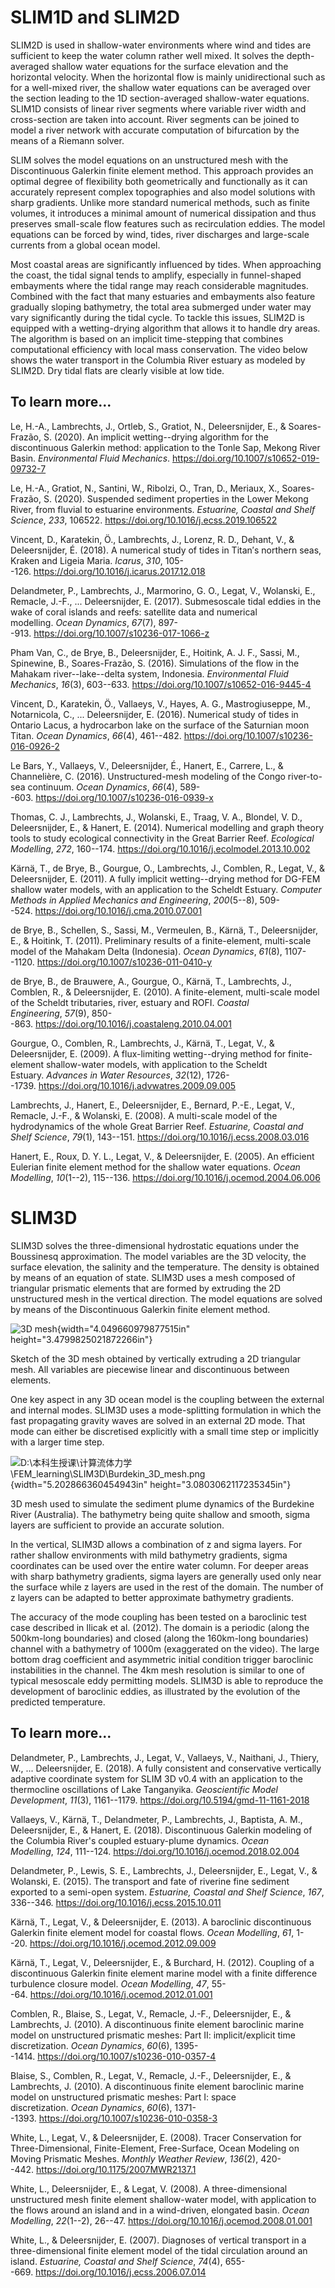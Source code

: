 # SLIM1D and SLIM2D

SLIM2D is used in shallow-water environments where wind and tides are
sufficient to keep the water column rather well mixed. It solves the
depth-averaged shallow water equations for the surface elevation and the
horizontal velocity. When the horizontal flow is mainly unidirectional
such as for a well-mixed river, the shallow water equations can be
averaged over the section leading to the 1D section-averaged
shallow-water equations. SLIM1D consists of linear river segments where
variable river width and cross-section are taken into account. River
segments can be joined to model a river network with accurate
computation of bifurcation by the means of a Riemann solver.

SLIM solves the model equations on an unstructured mesh with the
Discontinuous Galerkin finite element method. This approach provides an
optimal degree of flexibility both geometrically and functionally as it
can accurately represent complex topographies and also model solutions
with sharp gradients. Unlike more standard numerical methods, such as
finite volumes, it introduces a minimal amount of numerical dissipation
and thus preserves small-scale flow features such as recirculation
eddies. The model equations can be forced by wind, tides, river
discharges and large-scale currents from a global ocean model.

Most coastal areas are significantly influenced by tides. When
approaching the coast, the tidal signal tends to amplify, especially in
funnel-shaped embayments where the tidal range may reach considerable
magnitudes. Combined with the fact that many estuaries and embayments
also feature gradually sloping bathymetry, the total area submerged
under water may vary significantly during the tidal cycle. To tackle
this issues, SLIM2D is equipped with a wetting-drying algorithm that
allows it to handle dry areas. The algorithm is based on an implicit
time-stepping that combines computational efficiency with local mass
conservation. The video below shows the water transport in the Columbia
River estuary as modeled by SLIM2D. Dry tidal flats are clearly visible
at low tide.

## To learn more...

Le, H.-A., Lambrechts, J., Ortleb, S., Gratiot, N., Deleersnijder, E., &
Soares-Frazão, S. (2020). An implicit wetting--drying algorithm for the
discontinuous Galerkin method: application to the Tonle Sap, Mekong
River Basin. *Environmental Fluid
Mechanics*. <https://doi.org/10.1007/s10652-019-09732-7>

Le, H.-A., Gratiot, N., Santini, W., Ribolzi, O., Tran, D., Meriaux, X.,
Soares-Frazão, S. (2020). Suspended sediment properties in the Lower
Mekong River, from fluvial to estuarine environments. *Estuarine,
Coastal and Shelf Science*, *233*,
106522. <https://doi.org/10.1016/j.ecss.2019.106522>

Vincent, D., Karatekin, Ö., Lambrechts, J., Lorenz, R. D., Dehant, V., &
Deleersnijder, É. (2018). A numerical study of tides in Titan′s northern
seas, Kraken and Ligeia Maria. *Icarus*, *310*,
105--126. <https://doi.org/10.1016/j.icarus.2017.12.018>

Delandmeter, P., Lambrechts, J., Marmorino, G. O., Legat, V., Wolanski,
E., Remacle, J.-F., ... Deleersnijder, E. (2017). Submesoscale tidal
eddies in the wake of coral islands and reefs: satellite data and
numerical modelling. *Ocean Dynamics*, *67*(7),
897--913. <https://doi.org/10.1007/s10236-017-1066-z>

Pham Van, C., de Brye, B., Deleersnijder, E., Hoitink, A. J. F., Sassi,
M., Spinewine, B., Soares-Frazão, S. (2016). Simulations of the flow in
the Mahakam river--lake--delta system, Indonesia. *Environmental Fluid
Mechanics*, *16*(3),
603--633. <https://doi.org/10.1007/s10652-016-9445-4>

Vincent, D., Karatekin, Ö., Vallaeys, V., Hayes, A. G., Mastrogiuseppe,
M., Notarnicola, C., ... Deleersnijder, E. (2016). Numerical study of
tides in Ontario Lacus, a hydrocarbon lake on the surface of the
Saturnian moon Titan. *Ocean Dynamics*, *66*(4),
461--482. <https://doi.org/10.1007/s10236-016-0926-2>

Le Bars, Y., Vallaeys, V., Deleersnijder, É., Hanert, E., Carrere, L., &
Channelière, C. (2016). Unstructured-mesh modeling of the Congo
river-to-sea continuum. *Ocean Dynamics*, *66*(4),
589--603. <https://doi.org/10.1007/s10236-016-0939-x>

Thomas, C. J., Lambrechts, J., Wolanski, E., Traag, V. A., Blondel, V.
D., Deleersnijder, E., & Hanert, E. (2014). Numerical modelling and
graph theory tools to study ecological connectivity in the Great Barrier
Reef. *Ecological Modelling*, *272*,
160--174. <https://doi.org/10.1016/j.ecolmodel.2013.10.002>

Kärnä, T., de Brye, B., Gourgue, O., Lambrechts, J., Comblen, R., Legat,
V., & Deleersnijder, E. (2011). A fully implicit wetting--drying method
for DG-FEM shallow water models, with an application to the Scheldt
Estuary. *Computer Methods in Applied Mechanics and
Engineering*, *200*(5--8),
509--524. <https://doi.org/10.1016/j.cma.2010.07.001>

de Brye, B., Schellen, S., Sassi, M., Vermeulen, B., Kärnä, T.,
Deleersnijder, E., & Hoitink, T. (2011). Preliminary results of a
finite-element, multi-scale model of the Mahakam Delta
(Indonesia). *Ocean Dynamics*, *61*(8),
1107--1120. <https://doi.org/10.1007/s10236-011-0410-y>

de Brye, B., de Brauwere, A., Gourgue, O., Kärnä, T., Lambrechts, J.,
Comblen, R., & Deleersnijder, E. (2010). A finite-element, multi-scale
model of the Scheldt tributaries, river, estuary and ROFI. *Coastal
Engineering*, *57*(9),
850--863. <https://doi.org/10.1016/j.coastaleng.2010.04.001>

Gourgue, O., Comblen, R., Lambrechts, J., Kärnä, T., Legat, V., &
Deleersnijder, E. (2009). A flux-limiting wetting--drying method for
finite-element shallow-water models, with application to the Scheldt
Estuary. *Advances in Water Resources*, *32*(12),
1726--1739. <https://doi.org/10.1016/j.advwatres.2009.09.005>

Lambrechts, J., Hanert, E., Deleersnijder, E., Bernard, P.-E., Legat,
V., Remacle, J.-F., & Wolanski, E. (2008). A multi-scale model of the
hydrodynamics of the whole Great Barrier Reef. *Estuarine, Coastal and
Shelf Science*, *79*(1),
143--151. <https://doi.org/10.1016/j.ecss.2008.03.016>

Hanert, E., Roux, D. Y. L., Legat, V., & Deleersnijder, E. (2005). An
efficient Eulerian finite element method for the shallow water
equations. *Ocean Modelling*, *10*(1--2),
115--136. <https://doi.org/10.1016/j.ocemod.2004.06.006>

# SLIM3D

SLIM3D solves the three-dimensional hydrostatic equations under the
Boussinesq approximation. The model variables are the 3D velocity, the
surface elevation, the salinity and the temperature. The density is
obtained by means of an equation of state. SLIM3D uses a mesh composed
of triangular prismatic elements that are formed by extruding the 2D
unstructured mesh in the vertical direction. The model equations are
solved by means of the Discontinuous Galerkin finite element method.

![3D mesh](./media/image1.png){width="4.049660979877515in"
height="3.4799825021872266in"}

Sketch of the 3D mesh obtained by vertically extruding a 2D triangular
mesh. All variables are piecewise linear and discontinuous between
elements.

One key aspect in any 3D ocean model is the coupling between the
external and internal modes. SLIM3D uses a mode-splitting formulation in
which the fast propagating gravity waves are solved in an external 2D
mode. That mode can either be discretised explicitly with a small time
step or implicitly with a larger time step.

![D:\\本科生授课\\计算流体力学\\FEM_learning\\SLIM3D\\Burdekin_3D_mesh.png](./media/image2.png){width="5.202866360454943in"
height="3.0803062117235345in"}

3D mesh used to simulate the sediment plume dynamics of the Burdekine
River (Australia). The bathymetry being quite shallow and smooth, sigma
layers are sufficient to provide an accurate solution.

In the vertical, SLIM3D allows a combination of z and sigma layers. For
rather shallow environments with mild bathymetry gradients, sigma
coordinates can be used over the entire water column. For deeper areas
with sharp bathymetry gradients, sigma layers are generally used only
near the surface while z layers are used in the rest of the domain. The
number of z layers can be adapted to better approximate bathymetry
gradients.

The accuracy of the mode coupling has been tested on a baroclinic test
case described in Ilicak et al. (2012). The domain is a periodic (along
the 500km-long boundaries) and closed (along the 160km-long boundaries)
channel with a bathymetry of 1000m (exaggerated on the video). The large
bottom drag coefficient and asymmetric initial condition trigger
baroclinic instabilities in the channel. The 4km mesh resolution is
similar to one of typical mesoscale eddy permitting models. SLIM3D is
able to reproduce the development of baroclinic eddies, as illustrated
by the evolution of the predicted temperature.

## To learn more...

Delandmeter, P., Lambrechts, J., Legat, V., Vallaeys, V., Naithani, J.,
Thiery, W., ... Deleersnijder, E. (2018). A fully consistent and
conservative vertically adaptive coordinate system for SLIM 3D v0.4 with
an application to the thermocline oscillations of Lake
Tanganyika. *Geoscientific Model Development*, *11*(3),
1161--1179. <https://doi.org/10.5194/gmd-11-1161-2018>

Vallaeys, V., Kärnä, T., Delandmeter, P., Lambrechts, J., Baptista, A.
M., Deleersnijder, E., & Hanert, E. (2018). Discontinuous Galerkin
modeling of the Columbia River's coupled estuary-plume dynamics. *Ocean
Modelling*, *124*,
111--124. <https://doi.org/10.1016/j.ocemod.2018.02.004>

Delandmeter, P., Lewis, S. E., Lambrechts, J., Deleersnijder, E., Legat,
V., & Wolanski, E. (2015). The transport and fate of riverine fine
sediment exported to a semi-open system. *Estuarine, Coastal and Shelf
Science*, *167*, 336--346. <https://doi.org/10.1016/j.ecss.2015.10.011>

Kärnä, T., Legat, V., & Deleersnijder, E. (2013). A baroclinic
discontinuous Galerkin finite element model for coastal flows. *Ocean
Modelling*, *61*, 1--20. <https://doi.org/10.1016/j.ocemod.2012.09.009>

Kärnä, T., Legat, V., Deleersnijder, E., & Burchard, H. (2012). Coupling
of a discontinuous Galerkin finite element marine model with a finite
difference turbulence closure model. *Ocean Modelling*, *47*,
55--64. <https://doi.org/10.1016/j.ocemod.2012.01.001>

Comblen, R., Blaise, S., Legat, V., Remacle, J.-F., Deleersnijder, E., &
Lambrechts, J. (2010). A discontinuous finite element baroclinic marine
model on unstructured prismatic meshes: Part II: implicit/explicit time
discretization. *Ocean Dynamics*, *60*(6),
1395--1414. <https://doi.org/10.1007/s10236-010-0357-4>

Blaise, S., Comblen, R., Legat, V., Remacle, J.-F., Deleersnijder, E., &
Lambrechts, J. (2010). A discontinuous finite element baroclinic marine
model on unstructured prismatic meshes: Part I: space
discretization. *Ocean Dynamics*, *60*(6),
1371--1393. <https://doi.org/10.1007/s10236-010-0358-3>

White, L., Legat, V., & Deleersnijder, E. (2008). Tracer Conservation
for Three-Dimensional, Finite-Element, Free-Surface, Ocean Modeling on
Moving Prismatic Meshes. *Monthly Weather Review*, *136*(2),
420--442. <https://doi.org/10.1175/2007MWR2137.1>

White, L., Deleersnijder, E., & Legat, V. (2008). A three-dimensional
unstructured mesh finite element shallow-water model, with application
to the flows around an island and in a wind-driven, elongated
basin. *Ocean Modelling*, *22*(1--2),
26--47. <https://doi.org/10.1016/j.ocemod.2008.01.001>

White, L., & Deleersnijder, E. (2007). Diagnoses of vertical transport
in a three-dimensional finite element model of the tidal circulation
around an island. *Estuarine, Coastal and Shelf Science*, *74*(4),
655--669. <https://doi.org/10.1016/j.ecss.2006.07.014>
